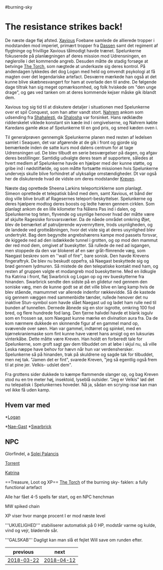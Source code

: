 #burning-sky

# The resistance strikes back!
De næste dage fløj afsted. [Xavious](./Xavious.md) Foebane samlede de allierede tropper i modstanden mod imperiet, primært tropper fra [Dassen](./Dassen.md) samt det regiment af flygtninge og frivillige Xavious tålmodigt havde trænet. Spelunkerne fokuserede på planlægningen af deres mission mod Udrensningen, en nøglerolle i det kommende angreb. Desuden måtte de stadig forsøge at betvinge [The Torch](./The%20Torch.md), som nægtede at underkaste sig deres kontrol. På andendagen lykkedes det dog Logan med held og omvendt psykologi at få magten over det legendariske artefact. Desværre mærkede han også at det kunne blive skæbnesvangert for ham at overlade den til andre. De følgende dage tiltrak han sig meget opmærksomhed, og folk hviskede om "den unge drage", og gøs ved tanken om at deres kommende kejser måske gik iblandt dem.

Xavious tog sig tid til at diskutere detaljer i situationen med Spelunkerne over et spil Conquest, som han atter vandt stort. [Nahrem](./Nahrem.md) ankom som udsending fra [Shahalesti](./Shahalesti.md), da [Shalosha](./Shalosha.md) var forsinket. Hans rødklædte ridderskelet viklede konstant sin kæde ind i omgivelserne, og Nahrem købte Karedans gamle økse af Spelunkerne til en god pris, og smed kæden oven i.

Til generalprøven gennemgik Spelunkerne planen med resten af ledelsen samlet i Seaquen, det var afgørende at de gik i front og gjorde sig bemærkede inden de satte kurs mod dalens centrum for at tage Udrensningen ud. De blev tilbudt en serie besværgelser på dagen, og afgav deres bestillinger. Samtidig udvalgte deres team af supportere, således at hvert medlem af Spelunkerne havde en hjælper med der kunne støtte, og gribe ind i nødstilfælde, og som måtte fortsætte missionen hvis Spelunkerne undervejs skulle blive forhindret af ulyksalige omstændigheder. Dt var også her de diskuterede hvad de vidste om deres modstander [Kreven](./Kreven.md).

Næste dag oprettede Sheena Larkins teleportcirklerne som planlagt. Simeon oprettede et telepatisk bånd med dem, samt Xavious, et bånd der dog ville blive brudt af Ragesernes teleport-beskyttelser. Spelunkerne og deres hjælpere modtog deres boosts og ledte hæren gennem cirklen. Som planlagt ankom de en lille kilometer fra Nålens Pas ind i dalen, og Spelunkerne tog teten, flyvende og usynlige henover hvad der måtte være af skjulte Ragesiske forsvarsværker. Da de nåede området omkring Øjet, blev de bemærket af patruljerende wyvernryttere, trods usynligheden, og de landede ved grotteåbningen, hvor det viste sig at deres usynlighed blev undertrykt. Bag dem begyndte angrebshærens kampe mod passets forsvar, de kiggede ned ad den isdækkede tunnel i grotten, og op mod den mammut der red mod dem, omgivet af bueskytter. Så rullede de ned ad isgangen, men stoppede da den var blokeret af en sær gråt-flimrende væg, som Naegast beskrev som en ''wall of fire'', bare sonisk. Den havde Krevens fingeraftryk. De blev nu beskudt oppefra, så Naegast beskyttede sig og brød gennem lydmuren. Så mistede de den telepatiske kontakt med ham, og resten af gruppen valgte et modangreb mod bueskytterne. Med en ildkugle fra Katrina i front, fløj Swarbrick og Logan op og rev bueskytterne fra hinanden. Swarbrick sendte den sidste på en glidetur ned gennem den soniske væg, men de kunne godt se at det ville blive en lang kamp hvis de blev stående, mamummet var allerede indenfor rækkevidde. Så de kastede sig gennem væggen med sammenbidte tænder, rullede henover det nu inaktive Stun-symbol som havde slået Naegast ud og ladet ham rulle ned til bunden af tunnellen. Dernede åbnede sig en stor isgrotte, omkring 100 fod bred, og flere hundrede fod lang. Den fjerne halvdel havde et blank isgulv som en frossen sø, som Naegast kunne mærke en divination aura fra. Da de kom nærmere dukkede en skinnende figur af en gammel mand op, svævende over søen. Han var gammel, indtørret og spinkel, med en bjørnekraniemaske som fint kunne have været hans ansigt og en luksuriøs vinterkåbe. Dette måtte være Kreven. Han holdt en forberedt tale for Spelunkerne, som groft sagt gav dem tilbuddet om at løbe i skjul nu, så ville Leska næppe have behov for hævn når hun var verdenshersker. Spelunkerne så på hinanden, trak på skuldrene og sagde tak for tilbuddet, men nej tak. "Jamen det er fint", svarede Kreven, "jeg så egentlig også frem til at pine jer. Velkis- udslet dem".

Fra grottens sider dukkede to kæmpe flammende slanger op, og bag Kreven stod nu en tre meter høj, insektoid, lyseblå outsider. "Jeg er Velkis" lød det nu telepatisk i Spelunkernes hoveder. Nå ja, sådan en scrying-issø kan man vel ikke få uden kamp.  
      

## Hvem var med
*[Logan](./Logan.md)

*[Nae-Gast](./Nae-Gast%20Oldknist.md)
*[Swarbrick](./Swarbrick%20Everwood.md)


## NPC
Glorfindel, a [Solei Palancis](./Solei%20Palancis.md)

[Torrent](./Torrent.md)

[Katrina](./Katrina.md)

==Treasure, Loot og XP==
[The Torch](./The%20Torch.md) of the burning sky- faklen: a fully functional artefact

Alle har fået 4-5 spells før start, og en NPC henchman

MW spiked chain




XP viser hvor mange procent I er mod næste level

'''UKUELIGHED''' stabiliserer automatisk på 0 HP, modstår varme og kulde, vind og vejr, blødende sår.

'''GALSKAB''' Dagligt kan man slå et fejlet Will save om runden efter.

| previous | next |
| --- | --- |
| [2018-03-22](./2018-03-22.md) | [2018-04-12](./2018-04-12.md) |
